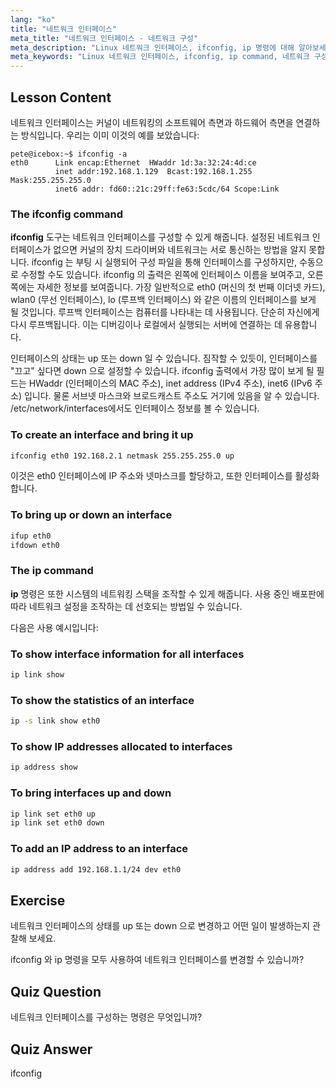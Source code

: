 ```yaml
---
lang: "ko"
title: "네트워크 인터페이스"
meta_title: "네트워크 인터페이스 - 네트워크 구성"
meta_description: "Linux 네트워크 인터페이스, ifconfig, ip 명령에 대해 알아보세요. 네트워크 설정을 구성하고 관리하는 방법을 이해하세요. Linux 네트워킹 여정을 시작하세요!"
meta_keywords: "Linux 네트워크 인터페이스, ifconfig, ip command, 네트워크 구성, Linux 네트워킹, 초보자, 튜토리얼, 가이드"
---
```


## Lesson Content

네트워크 인터페이스는 커널이 네트워킹의 소프트웨어 측면과 하드웨어 측면을 연결하는 방식입니다. 우리는 이미 이것의 예를 보았습니다:

```plaintext
pete@icebox:~$ ifconfig -a
eth0      Link encap:Ethernet  HWaddr 1d:3a:32:24:4d:ce
          inet addr:192.168.1.129  Bcast:192.168.1.255  Mask:255.255.255.0
          inet6 addr: fd60::21c:29ff:fe63:5cdc/64 Scope:Link
```

### The ifconfig command

**ifconfig** 도구는 네트워크 인터페이스를 구성할 수 있게 해줍니다. 설정된 네트워크 인터페이스가 없으면 커널의 장치 드라이버와 네트워크는 서로 통신하는 방법을 알지 못합니다. ifconfig 는 부팅 시 실행되어 구성 파일을 통해 인터페이스를 구성하지만, 수동으로 수정할 수도 있습니다. ifconfig 의 출력은 왼쪽에 인터페이스 이름을 보여주고, 오른쪽에는 자세한 정보를 보여줍니다. 가장 일반적으로 eth0 (머신의 첫 번째 이더넷 카드), wlan0 (무선 인터페이스), lo (루프백 인터페이스) 와 같은 이름의 인터페이스를 보게 될 것입니다. 루프백 인터페이스는 컴퓨터를 나타내는 데 사용됩니다. 단순히 자신에게 다시 루프백됩니다. 이는 디버깅이나 로컬에서 실행되는 서버에 연결하는 데 유용합니다.

인터페이스의 상태는 up 또는 down 일 수 있습니다. 짐작할 수 있듯이, 인터페이스를 "끄고" 싶다면 down 으로 설정할 수 있습니다. ifconfig 출력에서 가장 많이 보게 될 필드는 HWaddr (인터페이스의 MAC 주소), inet address (IPv4 주소), inet6 (IPv6 주소) 입니다. 물론 서브넷 마스크와 브로드캐스트 주소도 거기에 있음을 알 수 있습니다. /etc/network/interfaces에서도 인터페이스 정보를 볼 수 있습니다.

### To create an interface and bring it up

```bash
ifconfig eth0 192.168.2.1 netmask 255.255.255.0 up
```

이것은 eth0 인터페이스에 IP 주소와 넷마스크를 할당하고, 또한 인터페이스를 활성화합니다.

### To bring up or down an interface

```bash
ifup eth0
ifdown eth0
```

### The ip command

**ip** 명령은 또한 시스템의 네트워킹 스택을 조작할 수 있게 해줍니다. 사용 중인 배포판에 따라 네트워크 설정을 조작하는 데 선호되는 방법일 수 있습니다.

다음은 사용 예시입니다:

### To show interface information for all interfaces

```bash
ip link show
```

### To show the statistics of an interface

```bash
ip -s link show eth0
```

### To show IP addresses allocated to interfaces

```bash
ip address show
```

### To bring interfaces up and down

```bash
ip link set eth0 up
ip link set eth0 down
```

### To add an IP address to an interface

```bash
ip address add 192.168.1.1/24 dev eth0
```

## Exercise

네트워크 인터페이스의 상태를 up 또는 down 으로 변경하고 어떤 일이 발생하는지 관찰해 보세요.

ifconfig 와 ip 명령을 모두 사용하여 네트워크 인터페이스를 변경할 수 있습니까?

## Quiz Question

네트워크 인터페이스를 구성하는 명령은 무엇입니까?

## Quiz Answer

ifconfig
